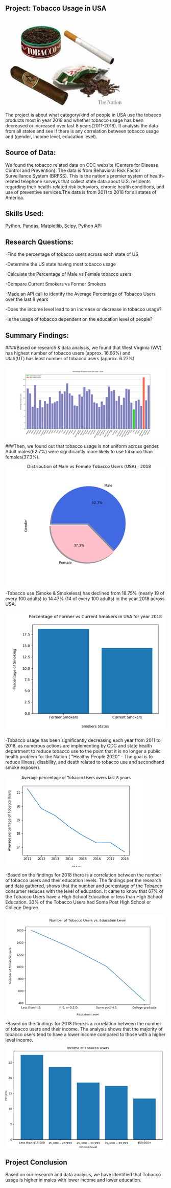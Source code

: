 Project: Tobacco Usage in USA
-----------------------------

![Tobacco](Images/Tobacco.jpg)

The project is about what category/kind of people in USA use the tobacco products most in year 2018 and whether tobacco usage has been decreased or increased over last 8 years(2011-2018). It analysis the data from all states and see if there is any correlation between tobacco usage and (gender, income level, education level).

Source of Data: 
--------------
We found the tobacco related data on CDC website (Centers for Disease Control and Prevention).
The data is from Behavioral Risk Factor Surveillance System (BRFSS). This is the nation's premier system of health-related telephone surveys that collect state data about U.S. residents regarding their health-related risk behaviors, chronic health conditions, and use of preventive services.The data is from 2011 to 2018 for all states of America.


Skills Used:
-----------
Python, Pandas, Matplotlib, Scipy, Python API


Research Questions:
--------------------------------------
-Find the percentage of tobacco users across each state of US

-Determine the US state having most tobacco usage

-Calculate the Percentage of Male vs Female tobacco users

-Compare Current Smokers vs Former Smokers

-Made an API call to identify the Average Percentage of Tobacco Users over the last 8 years

-Does the income level lead to an increase or decrease in tobacco usage?

-Is the usage of tobacco dependent on the education level of people?


Summary Findings:
-----------------

####Based on research & data analysis, we found that West Virginia (WV) has highest number of tobacco users (approx. 16.66%) and    
    Utah(UT) has least number of tobacco users (approx. 6.27%)

 ![TobaccoPerState](Percentage_tobacco_users_per_state.png)

###Then, we found out that tobacco usage is not uniform across gender. Adult males(62.7%) were significantly more likely to use tobacco
   than females(37.3%).    


 ![Gender](Distribution_Male_Female_Tobacco_Users_2018.png)


-Tobacco use (Smoke & Smokeless) has declined from 18.75% (nearly 19 of every 100 adults) to 14.47% (14 of every 100 adults) in the year 
 2018 across USA.
 

 ![Former](Percentage_Current_Former_Smokers_2018.png)
 

-Tobacco usage has been significantly decreasing each year from 2011 to 2018, as numerous actions are implementing by CDC and state 
 health department to reduce tobacco use to the point that it is no longer a public health problem for the Nation ( "Healthy People 
 2020" - The goal is to reduce illness, disability, and death related to tobacco use and secondhand smoke exposer).


 ![Scatter](Tobacco_line_2011_2018_USA.png)


-Based on the findings for 2018 there is a correlation between the number of tobacco users and their education levels. The findings per
 the research and data gathered, shows that the number and percentage of the Tobacco consumer reduces with the level of education. It 
 came to know that 67% of the Tobacco Users have a High School Education or less than High School Education. 33% of the Tobacco Users 
 had Some Post High School or College Degree.


 ![Income](Tobacco_Users_vs_Education_Level.png)


-Based on the findings for 2018 there is a correlation between the number of tobacco users and their income. The analysis shows that the 
 majority of tobacco users tend to have a lower income compared to those with a higher level income. 


 ![Education](Income_of_Tobacco_Users.png)


Project Conclusion
------------------
Based on our research and data analysis, we have identified that Tobacco usage is higher in males with lower income and lower education.

